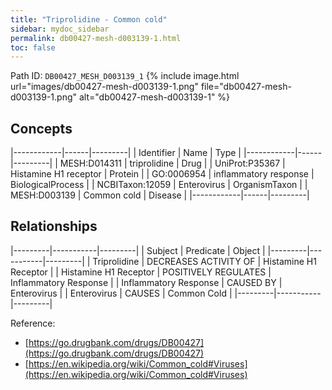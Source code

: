 ```yaml
---
title: "Triprolidine - Common cold"
sidebar: mydoc_sidebar
permalink: db00427-mesh-d003139-1.html
toc: false 
---
```



Path ID: `DB00427_MESH_D003139_1`
{% include image.html url="images/db00427-mesh-d003139-1.png" file="db00427-mesh-d003139-1.png" alt="db00427-mesh-d003139-1" %}

## Concepts

|------------|------|---------|
| Identifier | Name | Type    |
|------------|------|---------|
| MESH:D014311 | triprolidine | Drug |
| UniProt:P35367 | Histamine H1 receptor | Protein |
| GO:0006954 | inflammatory response | BiologicalProcess |
| NCBITaxon:12059 | Enterovirus | OrganismTaxon |
| MESH:D003139 | Common cold | Disease |
|------------|------|---------|

## Relationships

|---------|-----------|---------|
| Subject | Predicate | Object  |
|---------|-----------|---------|
| Triprolidine | DECREASES ACTIVITY OF | Histamine H1 Receptor |
| Histamine H1 Receptor | POSITIVELY REGULATES | Inflammatory Response |
| Inflammatory Response | CAUSED BY | Enterovirus |
| Enterovirus | CAUSES | Common Cold |
|---------|-----------|---------|

Reference: 
  - [https://go.drugbank.com/drugs/DB00427](https://go.drugbank.com/drugs/DB00427)
  - [https://en.wikipedia.org/wiki/Common_cold#Viruses](https://en.wikipedia.org/wiki/Common_cold#Viruses)
